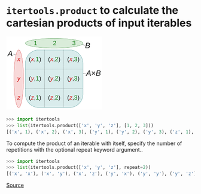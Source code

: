 # `itertools.product` to calculate the cartesian products of input iterables

![Visual representation of the cartesian product of two sets](../img/cartesian-product.png)

```python
>>> import itertools
>>> list(itertools.product(['x', 'y', 'z'], [1, 2, 3]))
[('x', 1), ('x', 2), ('x', 3), ('y', 1), ('y', 2), ('y', 3), ('z', 1), ('z', 2), ('z', 3)]
```

To compute the product of an iterable with itself, specify the number
of repetitions with the optional repeat keyword argument..

```python
>>> import itertools
>>> list(itertools.product(['x', 'y', 'z'], repeat=2))
[('x', 'x'), ('x', 'y'), ('x', 'z'), ('y', 'x'), ('y', 'y'), ('y', 'z'), ('z', 'x'), ('z', 'y'), ('z', 'z')]
```

[Source](https://docs.python.org/3/library/itertools.html#itertools.product)